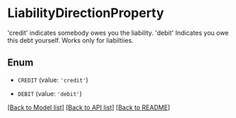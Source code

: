 # LiabilityDirectionProperty

'credit' indicates somebody owes you the liability. 'debit' Indicates you owe this debt yourself. Works only for liabiltiies.

## Enum

* `CREDIT` (value: `'credit'`)

* `DEBIT` (value: `'debit'`)

[[Back to Model list]](../README.md#documentation-for-models) [[Back to API list]](../README.md#documentation-for-api-endpoints) [[Back to README]](../README.md)


